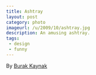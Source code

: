 ```yaml
---
title: Ashtray
layout: post
category: photo
imageurl: /u/2009/10/ashtray.jpg
description: An amusing ashtray.
tags:
 - design
 - funny
---
```

By [Burak Kaynak][1]

[1]:http://www.burakkaynak.com/works/fire-alarmashtray/
